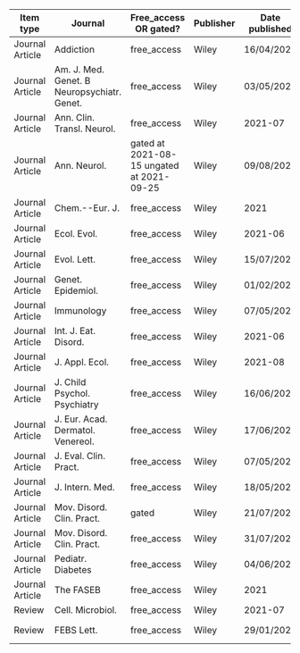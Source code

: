 |Item type      |Journal                                    |Free_access OR gated?|Publisher|Date published|DOI                                                               |
|---------------|-------------------------------------------|---------------------|---------|--------------|------------------------------------------------------------------|
|Journal Article|Addiction                                  |free_access          |Wiley    |16/04/2021    |[10.1111/add.15519](https://doi.org/10.1111/add.15519)            |
|Journal Article|Am. J. Med. Genet. B Neuropsychiatr. Genet.|free_access          |Wiley    |03/05/2021    |[10.1002/ajmg.b.32842](https://doi.org/10.1002/ajmg.b.32842)      |
|Journal Article|Ann. Clin. Transl. Neurol.                 |free_access          |Wiley    |2021-07       |[10.1002/acn3.51407](https://doi.org/10.1002/acn3.51407)          |
|Journal Article|Ann. Neurol.                               |gated at 2021-08-15 ungated at 2021-09-25     |Wiley    |09/08/2021    |[10.1002/ana.26189](https://doi.org/10.1002/ana.26189)            |
|Journal Article|Chem.--Eur. J.                             |free_access          |Wiley    |2021          |[10.1002/chem.202101168](https://doi.org/10.1002/chem.202101168)  |
|Journal Article|Ecol. Evol.                                |free_access          |Wiley    |2021-06       |[10.1002/ece3.7662](https://doi.org/10.1002/ece3.7662)            |
|Journal Article|Evol. Lett.                                |free_access          |Wiley    |15/07/2021    |[10.1002/evl3.247](https://doi.org/10.1002/evl3.247)              |
|Journal Article|Genet. Epidemiol.                          |free_access          |Wiley    |01/02/2021    |[10.1002/gepi.22376](https://doi.org/10.1002/gepi.22376)          |
|Journal Article|Immunology                                 |free_access          |Wiley    |07/05/2021    |[10.1111/imm.13343](https://doi.org/10.1111/imm.13343)            |
|Journal Article|Int. J. Eat. Disord.                       |free_access          |Wiley    |2021-06       |[10.1002/eat.23513](https://doi.org/10.1002/eat.23513)            |
|Journal Article|J. Appl. Ecol.                             |free_access          |Wiley    |2021-08       |[10.1111/1365-2664.13892](https://doi.org/10.1111/1365-2664.13892)|
|Journal Article|J. Child Psychol. Psychiatry               |free_access          |Wiley    |16/06/2021    |[10.1111/jcpp.13494](https://doi.org/10.1111/jcpp.13494)          |
|Journal Article|J. Eur. Acad. Dermatol. Venereol.          |free_access          |Wiley    |17/06/2021    |[10.1111/jdv.17450](https://doi.org/10.1111/jdv.17450)            |
|Journal Article|J. Eval. Clin. Pract.                      |free_access          |Wiley    |07/05/2021    |[10.1111/jep.13574](https://doi.org/10.1111/jep.13574)            |
|Journal Article|J. Intern. Med.                            |free_access          |Wiley    |18/05/2021    |[10.1111/joim.13304](https://doi.org/10.1111/joim.13304)          |
|Journal Article|Mov. Disord. Clin. Pract.                  |gated                |Wiley    |21/07/2021    |[10.1002/mdc3.13314](https://doi.org/10.1002/mdc3.13314)          |
|Journal Article|Mov. Disord. Clin. Pract.                  |free_access          |Wiley    |31/07/2021    |[10.1002/mdc3.13310](https://doi.org/10.1002/mdc3.13310)          |
|Journal Article|Pediatr. Diabetes                          |free_access          |Wiley    |04/06/2021    |[10.1111/pedi.13239](https://doi.org/10.1111/pedi.13239)          |
|Journal Article|The FASEB                                  |free_access          |Wiley    |2021          |[10.1096/fj.202100075R](https://doi.org/10.1096/fj.202100075R)    |
|Review         |Cell. Microbiol.                           |free_access          |Wiley    |2021-07       |[10.1111/cmi.13335](https://doi.org/10.1111/cmi.13335)            |
|Review         |FEBS Lett.                                 |free_access          |Wiley    |29/01/2021    |[10.1002/1873-3468.14049](https://doi.org/10.1002/1873-3468.14049)|
